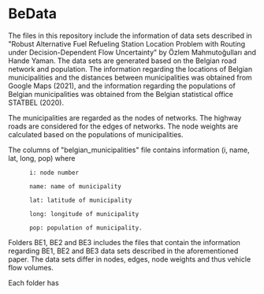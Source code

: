 # BeData
The files in this repository include the information of data sets described in "Robust Alternative Fuel Refueling Station Location Problem with Routing under Decision-Dependent Flow Uncertainty" by Özlem Mahmutoğulları and Hande Yaman. The data sets are generated based on the Belgian road network and population. The information regarding the locations of Belgian municipalities and the distances between municipalities was obtained from Google Maps (2021), and the information regarding the populations of Belgian municipalities was obtained from the Belgian statistical office STATBEL (2020). 


The municipalities are regarded as the nodes of networks. The highway roads are considered for the edges of networks. The node weights are calculated based on the populations of municipalities.


The columns of "belgian_municipalities" file contains information (i, name, lat, long, pop) where

          i: node number
          
          name: name of municipality
          
          lat: latitude of municipality
          
          long: longitude of municipality
          
          pop: population of municipality.


Folders BE1, BE2 and BE3 includes the files that contain the information regarding BE1, BE2 and BE3 data sets described in the aforementioned paper. The data sets differ in nodes, edges, node weights and thus vehicle flow volumes.  

Each folder has 
